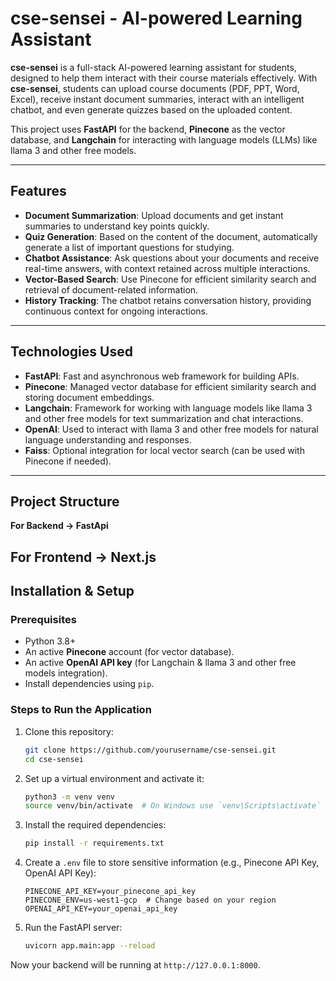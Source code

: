# cse-sensei - AI-powered Learning Assistant

**cse-sensei** is a full-stack AI-powered learning assistant for students, designed to help them interact with their course materials effectively. With **cse-sensei**, students can upload course documents (PDF, PPT, Word, Excel), receive instant document summaries, interact with an intelligent chatbot, and even generate quizzes based on the uploaded content.

This project uses **FastAPI** for the backend, **Pinecone** as the vector database, and **Langchain** for interacting with language models (LLMs) like llama 3 and other free models.

---

## Features

- **Document Summarization**: Upload documents and get instant summaries to understand key points quickly.
- **Quiz Generation**: Based on the content of the document, automatically generate a list of important questions for studying.
- **Chatbot Assistance**: Ask questions about your documents and receive real-time answers, with context retained across multiple interactions.
- **Vector-Based Search**: Use Pinecone for efficient similarity search and retrieval of document-related information.
- **History Tracking**: The chatbot retains conversation history, providing continuous context for ongoing interactions.

---

## Technologies Used

- **FastAPI**: Fast and asynchronous web framework for building APIs.
- **Pinecone**: Managed vector database for efficient similarity search and storing document embeddings.
- **Langchain**: Framework for working with language models like llama 3 and other free models for text summarization and chat interactions.
- **OpenAI**: Used to interact with llama 3 and other free models for natural language understanding and responses.
- **Faiss**: Optional integration for local vector search (can be used with Pinecone if needed).

---

## Project Structure

**For Backend -> FastApi**

**For Frontend -> Next.js**
---

## Installation & Setup

### Prerequisites

- Python 3.8+
- An active **Pinecone** account (for vector database).
- An active **OpenAI API key** (for Langchain & llama 3 and other free models integration).
- Install dependencies using `pip`.

### Steps to Run the Application

1. Clone this repository:

   ```bash
   git clone https://github.com/yourusername/cse-sensei.git
   cd cse-sensei
   ```

2. Set up a virtual environment and activate it:

   ```bash
   python3 -m venv venv
   source venv/bin/activate  # On Windows use `venv\Scripts\activate`
   ```

3. Install the required dependencies:

   ```bash
   pip install -r requirements.txt
   ```

4. Create a `.env` file to store sensitive information (e.g., Pinecone API Key, OpenAI API Key):

   ```dotenv
   PINECONE_API_KEY=your_pinecone_api_key
   PINECONE_ENV=us-west1-gcp  # Change based on your region
   OPENAI_API_KEY=your_openai_api_key
   ```

5. Run the FastAPI server:

   ```bash
   uvicorn app.main:app --reload
   ```

Now your backend will be running at `http://127.0.0.1:8000`.
